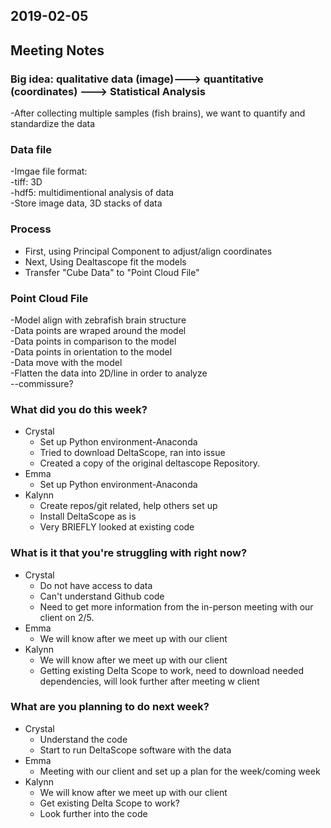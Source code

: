 ## 2019-02-05

## Meeting Notes
### Big idea: qualitative data (image)---> quantitative (coordinates) ---> Statistical Analysis
   -After collecting multiple samples (fish brains), we want to quantify and standardize the data
### Data file 
   -Imgae file format:  
     -tiff: 3D   
     -hdf5: multidimentional analysis of data  
   -Store image data, 3D stacks of data
### Process
   - First, using Principal Component to adjust/align coordinates
   - Next, Using Dealtascope fit the models
   - Transfer "Cube Data" to "Point Cloud File"
### Point Cloud File
   -Model align with zebrafish brain structure  
   -Data points are wraped around the model   
   -Data points in comparison to the model  
   -Data points in orientation to the model  
   -Data move with the model  
   -Flatten the data into 2D/line in order to analyze  
--commissure?

### What did you do this week?

- Crystal
    - Set up Python environment-Anaconda
    - Tried to download DeltaScope, ran into issue
    - Created a copy of the original deltascope Repository.
- Emma
    - Set up Python environment-Anaconda
- Kalynn
    - Create repos/git related, help others set up
    - Install DeltaScope as is
    - Very BRIEFLY looked at existing code

### What is it that you're struggling with right now?

- Crystal
    - Do not have access to data
    - Can't understand Github code
    - Need to get more information from the in-person meeting with our client on 2/5.
- Emma
    - We will know after we meet up with our client
- Kalynn
    - We will know after we meet up with our client
    - Getting existing Delta Scope to work, need to download needed dependencies, will look further after meeting w client

### What are you planning to do next week?

- Crystal
    - Understand the code
    - Start to run DeltaScope software with the data
- Emma
    - Meeting with our client and set up a plan for the week/coming week
- Kalynn
    - We will know after we meet up with our client
    - Get existing Delta Scope to work?
    - Look further into the code
